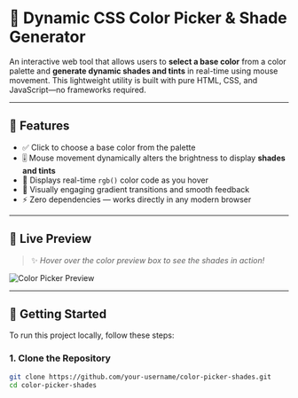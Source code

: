 # 🎨 Dynamic CSS Color Picker & Shade Generator

An interactive web tool that allows users to **select a base color** from a color palette and **generate dynamic shades and tints** in real-time using mouse movement. This lightweight utility is built with pure HTML, CSS, and JavaScript—no frameworks required.

---

## 📌 Features

- ✅ Click to choose a base color from the palette
- 🎚️ Mouse movement dynamically alters the brightness to display **shades and tints**
- 🧠 Displays real-time `rgb()` color code as you hover
- 🌈 Visually engaging gradient transitions and smooth feedback
- ⚡ Zero dependencies — works directly in any modern browser

---

## 📸 Live Preview

> ✨ *Hover over the color preview box to see the shades in action!*

![Color Picker Preview](assets/demo.gif) <!-- Replace with your actual image path -->

---

## 🚀 Getting Started

To run this project locally, follow these steps:

### 1. Clone the Repository

```bash
git clone https://github.com/your-username/color-picker-shades.git
cd color-picker-shades

